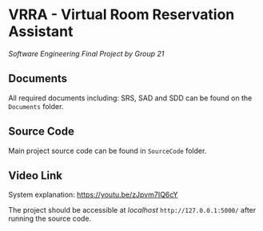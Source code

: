 # VRRA - Virtual Room Reservation Assistant
*Software Engineering Final Project by Group 21*

## Documents
All required documents including: SRS, SAD and SDD can be found on the `Documents` folder.

## Source Code
Main project source code can be found in `SourceCode` folder.

## Video Link
System explanation: https://youtu.be/zJpvm7IQ6cY

The project should be accessible at *localhost* `http://127.0.0.1:5000/` after running the source code.
